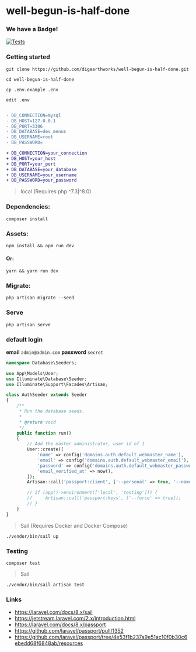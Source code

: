 
# well-begun-is-half-done

### We have a Badge!

[![Tests](https://github.com/digearthworks/well-begun-is-half-done/workflows/Tests/badge.svg?branch=main)](https://github.com/digearthworks/well-begun-is-half-done/actions/workflows/main.yml)

### Getting started

```
git clone https://github.com/digearthworks/well-begun-is-half-done.git
```

```
cd well-begun-is-half-done
```

```
cp .env.example .env
```

```
edit .env
```

```diff

- DB_CONNECTION=mysql
- DB_HOST=127.0.0.1
- DB_PORT=3306
- DB_DATABASE=dev_menus
- DB_USERNAME=root
- DB_PASSWORD=

+ DB_CONNECTION=your_connection
+ DB_HOST=your_host
+ DB_PORT=your_port
+ DB_DATABASE=your_database
+ DB_USERNAME=your_username
+ DB_PASSWORD=your_password
```

>local (Requires php ^7.3|^8.0)

### Dependencies:

```
composer install
```
### Assets:

```
npm install && npm run dev
```

#### Or: 

```
yarn && yarn run dev
```

### Migrate:

```
php artisan migrate --seed
```

### Serve

```
php artisan serve
```
### default login

**email** `admin@admin.com`
**password** `secret`


```php
namespace Database\Seeders;

use App\Models\User;
use Illuminate\Database\Seeder;
use Illuminate\Support\Facades\Artisan;

class AuthSeeder extends Seeder
{
    /**
     * Run the database seeds.
     *
     * @return void
     */
    public function run()
    {
        // Add the master administrator, user id of 1
        User::create([
            'name' => config('domains.auth.default_webmaster_name'),
            'email' => config('domains.auth.default_webmaster_email'), // admin@admin.com
            'password' => config('domains.auth.default_webmaster_password'), //secret
            'email_verified_at' => now(),
        ]);
        Artisan::call('passport:client', ['--personal' => true, '--name' => 'Laravel Personal Access Client']);

        // if (app()->environment(['local', 'testing'])) {
        //     Artisan::call('passport:keys', ['--force' => true]);
        // }
    }
}
```




> Sail (Requires Docker and Docker Compose)
```
./vendor/bin/sail up
```

### Testing

```
composer test
```
> Sail
```
./vendor/bin/sail artisan test
```

### Links

- https://laravel.com/docs/8.x/sail
- https://jetstream.laravel.com/2.x/introduction.html
- https://laravel.com/docs/8.x/passport
- https://github.com/laravel/passport/pull/1352
- https://github.com/laravel/passport/tree/4e53f1b237a9e51ac10f0b30c6ebedd68f6848ab/resources
